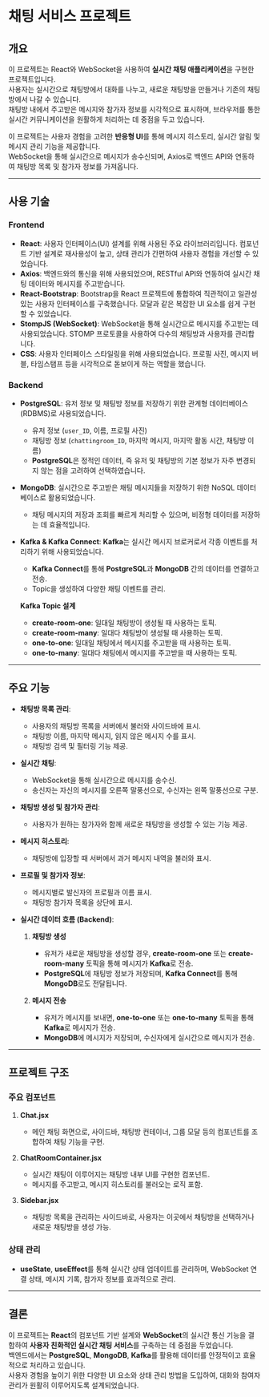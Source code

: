 # 채팅 서비스 프로젝트

## 개요
이 프로젝트는 React와 WebSocket을 사용하여 **실시간 채팅 애플리케이션**을 구현한 프로젝트입니다.  
사용자는 실시간으로 채팅방에서 대화를 나누고, 새로운 채팅방을 만들거나 기존의 채팅방에서 나갈 수 있습니다.  
채팅방 내에서 주고받은 메시지와 참가자 정보를 시각적으로 표시하며, 브라우저를 통한 실시간 커뮤니케이션을 원활하게 처리하는 데 중점을 두고 있습니다.  

이 프로젝트는 사용자 경험을 고려한 **반응형 UI**를 통해 메시지 히스토리, 실시간 알림 및 메시지 관리 기능을 제공합니다.  
WebSocket을 통해 실시간으로 메시지가 송수신되며, Axios로 백엔드 API와 연동하여 채팅방 목록 및 참가자 정보를 가져옵니다.

---

## 사용 기술

### Frontend
- **React**: 사용자 인터페이스(UI) 설계를 위해 사용된 주요 라이브러리입니다. 컴포넌트 기반 설계로 재사용성이 높고, 상태 관리가 간편하여 사용자 경험을 개선할 수 있었습니다.
- **Axios**: 백엔드와의 통신을 위해 사용되었으며, RESTful API와 연동하여 실시간 채팅 데이터와 메시지를 주고받습니다.
- **React-Bootstrap**: Bootstrap을 React 프로젝트에 통합하여 직관적이고 일관성 있는 사용자 인터페이스를 구축했습니다. 모달과 같은 복잡한 UI 요소를 쉽게 구현할 수 있었습니다.
- **StompJS (WebSocket)**: WebSocket을 통해 실시간으로 메시지를 주고받는 데 사용되었습니다. STOMP 프로토콜을 사용하여 다수의 채팅방과 사용자를 관리합니다.
- **CSS**: 사용자 인터페이스 스타일링을 위해 사용되었습니다. 프로필 사진, 메시지 버블, 타임스탬프 등을 시각적으로 돋보이게 하는 역할을 했습니다.

### Backend
- **PostgreSQL**: 유저 정보 및 채팅방 정보를 저장하기 위한 관계형 데이터베이스(RDBMS)로 사용되었습니다.
  - 유저 정보 (`user_ID`, 이름, 프로필 사진)
  - 채팅방 정보 (`chattingroom_ID`, 마지막 메시지, 마지막 활동 시간, 채팅방 이름)
  - **PostgreSQL**은 정적인 데이터, 즉 유저 및 채팅방의 기본 정보가 자주 변경되지 않는 점을 고려하여 선택하였습니다.
  
- **MongoDB**: 실시간으로 주고받은 채팅 메시지들을 저장하기 위한 NoSQL 데이터베이스로 활용되었습니다.
  - 채팅 메시지의 저장과 조회를 빠르게 처리할 수 있으며, 비정형 데이터를 저장하는 데 효율적입니다.

- **Kafka & Kafka Connect**: **Kafka**는 실시간 메시지 브로커로서 각종 이벤트를 처리하기 위해 사용되었습니다.
  - **Kafka Connect**를 통해 **PostgreSQL**과 **MongoDB** 간의 데이터를 연결하고 전송.
  - Topic을 생성하여 다양한 채팅 이벤트를 관리.
  
  **Kafka Topic 설계**
  - **create-room-one**: 일대일 채팅방이 생성될 때 사용하는 토픽.
  - **create-room-many**: 일대다 채팅방이 생성될 때 사용하는 토픽.
  - **one-to-one**: 일대일 채팅에서 메시지를 주고받을 때 사용하는 토픽.
  - **one-to-many**: 일대다 채팅에서 메시지를 주고받을 때 사용하는 토픽.

---

## 주요 기능

- **채팅방 목록 관리**: 
  - 사용자의 채팅방 목록을 서버에서 불러와 사이드바에 표시.
  - 채팅방 이름, 마지막 메시지, 읽지 않은 메시지 수를 표시.
  - 채팅방 검색 및 필터링 기능 제공.
  
- **실시간 채팅**: 
  - WebSocket을 통해 실시간으로 메시지를 송수신.
  - 송신자는 자신의 메시지를 오른쪽 말풍선으로, 수신자는 왼쪽 말풍선으로 구분.
  
- **채팅방 생성 및 참가자 관리**: 
  - 사용자가 원하는 참가자와 함께 새로운 채팅방을 생성할 수 있는 기능 제공.
  
- **메시지 히스토리**: 
  - 채팅방에 입장할 때 서버에서 과거 메시지 내역을 불러와 표시.
  
- **프로필 및 참가자 정보**: 
  - 메시지별로 발신자의 프로필과 이름 표시.
  - 채팅방 참가자 목록을 상단에 표시.

- **실시간 데이터 흐름 (Backend)**:
  1. **채팅방 생성**
     - 유저가 새로운 채팅방을 생성할 경우, **create-room-one** 또는 **create-room-many** 토픽을 통해 메시지가 **Kafka**로 전송.
     - **PostgreSQL**에 채팅방 정보가 저장되며, **Kafka Connect**를 통해 **MongoDB**로도 전달됩니다.
  
  2. **메시지 전송**
     - 유저가 메시지를 보내면, **one-to-one** 또는 **one-to-many** 토픽을 통해 **Kafka**로 메시지가 전송.
     - **MongoDB**에 메시지가 저장되며, 수신자에게 실시간으로 메시지가 전송.

---

## 프로젝트 구조

### 주요 컴포넌트

1. **Chat.jsx**
   - 메인 채팅 화면으로, 사이드바, 채팅방 컨테이너, 그룹 모달 등의 컴포넌트를 조합하여 채팅 기능을 구현.
   
2. **ChatRoomContainer.jsx**
   - 실시간 채팅이 이루어지는 채팅방 내부 UI를 구현한 컴포넌트.
   - 메시지를 주고받고, 메시지 히스토리를 불러오는 로직 포함.
   
3. **Sidebar.jsx**
   - 채팅방 목록을 관리하는 사이드바로, 사용자는 이곳에서 채팅방을 선택하거나 새로운 채팅방을 생성 가능.
   
### 상태 관리
- **useState**, **useEffect**를 통해 실시간 상태 업데이트를 관리하며, WebSocket 연결 상태, 메시지 기록, 참가자 정보를 효과적으로 관리.

---

## 결론
이 프로젝트는 **React**의 컴포넌트 기반 설계와 **WebSocket**의 실시간 통신 기능을 결합하여 **사용자 친화적인 실시간 채팅 서비스**를 구축하는 데 중점을 두었습니다.  
백엔드에서는 **PostgreSQL**, **MongoDB**, **Kafka**를 활용해 데이터를 안정적이고 효율적으로 처리하고 있습니다.  
사용자 경험을 높이기 위한 다양한 UI 요소와 상태 관리 방법을 도입하여, 대화와 참여자 관리가 원활히 이루어지도록 설계되었습니다.
